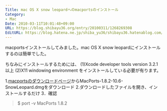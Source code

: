 ```yaml
---
Title: mac OS X snow leopardへのmacportsのインストール
Category:
- Mac
Date: 2010-03-11T10:01:48+09:00
URL: https://blog.shibayu36.org/entry/20100311/1268269308
EditURL: https://blog.hatena.ne.jp/shiba_yu36/shibayu36.hatenablog.com/atom/entry/12704591929888039269
---
```



macportsインストールしてみました。mac OS X snow leopardにインストールするのは簡単でした。

ちなみにインストールするためには、
(1)Xcode developer tools version 3.2.1以上
(2)X11 windowing environment
をインストールしている必要が有ります。

1.<a href="http://distfiles.macports.org/MacPorts/" target="_blank">macportsのダウンロードページ</a>からMacPorts-1.8.2-10.6-SnowLeopard.dmgをダウンロード
2.ダウンロードしたファイルを開き、インストールするだけ
3．確認
<blockquote>$ port -v
MacPorts 1.8.2</blockquote>
